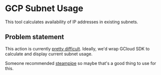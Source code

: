 # GCP Subnet Usage

This tool calculates availability of IP addresses in existing subnets.

## Problem statement

This action is currently [pretty difficult](https://stackoverflow.com/questions/39967432/list-instances-in-subnetwork/40269419). Ideally, we'd wrap GCloud SDK to calculate and display current subnet usage.

Someone recommended [steampipe](https://hub.steampipe.io/plugins/turbot/gcp/tables/gcp_compute_address) so maybe that's a good thing to use for this.
